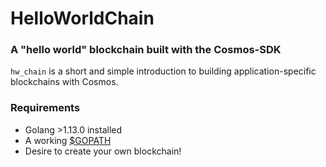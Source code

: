 # HelloWorldChain

### A "hello world" blockchain built with the Cosmos-SDK

`hw_chain` is a short and simple introduction to building
application-specific blockchains with Cosmos.

### Requirements

- Golang >1.13.0 installed
- A working [\$GOPATH](https://github.com/golang/go/wiki/SettingGOPATH)
- Desire to create your own blockchain!
